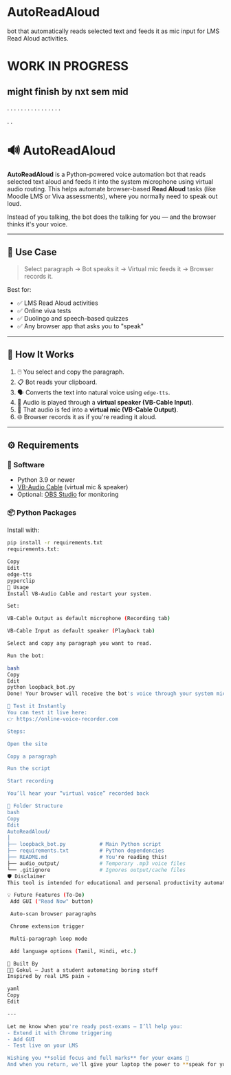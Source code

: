 # AutoReadAloud
bot that automatically reads selected text and feeds it as mic input for LMS Read Aloud activities.


# WORK IN PROGRESS
## might finish by nxt sem mid

.
.
.
.
.
.
.
.
.
.
.
.
.
.
.
.

.
.



# 🔊 AutoReadAloud

**AutoReadAloud** is a Python-powered voice automation bot that reads selected text aloud and feeds it into the system microphone using virtual audio routing. This helps automate browser-based **Read Aloud** tasks (like Moodle LMS or Viva assessments), where you normally need to speak out loud.

Instead of you talking, the bot does the talking for you — and the browser thinks it's your voice.

---

## 🎯 Use Case

> Select paragraph → Bot speaks it → Virtual mic feeds it → Browser records it.

Best for:
- ✅ LMS Read Aloud activities
- ✅ Online viva tests
- ✅ Duolingo and speech-based quizzes
- ✅ Any browser app that asks you to "speak"

---

## 🧠 How It Works

1. 🖱️ You select and copy the paragraph.
2. 📋 Bot reads your clipboard.
3. 🗣️ Converts the text into natural voice using `edge-tts`.
4. 🔁 Audio is played through a **virtual speaker (VB-Cable Input)**.
5. 🎤 That audio is fed into a **virtual mic (VB-Cable Output)**.
6. 🌐 Browser records it as if you're reading it aloud.

---

## ⚙️ Requirements

### 🧰 Software
- Python 3.9 or newer
- [VB-Audio Cable](https://vb-audio.com/Cable/) (virtual mic & speaker)
- Optional: [OBS Studio](https://obsproject.com/) for monitoring

### 📦 Python Packages

Install with:

```bash
pip install -r requirements.txt
requirements.txt:

Copy
Edit
edge-tts
pyperclip
🚀 Usage
Install VB-Audio Cable and restart your system.

Set:

VB-Cable Output as default microphone (Recording tab)

VB-Cable Input as default speaker (Playback tab)

Select and copy any paragraph you want to read.

Run the bot:

bash
Copy
Edit
python loopback_bot.py
Done! Your browser will receive the bot's voice through your system mic.

🧪 Test it Instantly
You can test it live here:
👉 https://online-voice-recorder.com

Steps:

Open the site

Copy a paragraph

Run the script

Start recording

You’ll hear your “virtual voice” recorded back

📁 Folder Structure
bash
Copy
Edit
AutoReadAloud/
│
├── loopback_bot.py           # Main Python script
├── requirements.txt          # Python dependencies
├── README.md                 # You're reading this!
├── audio_output/             # Temporary .mp3 voice files
└── .gitignore                # Ignores output/cache files
🛡️ Disclaimer
This tool is intended for educational and personal productivity automation only. Use it responsibly and in accordance with your institution’s academic policies.

💡 Future Features (To-Do)
 Add GUI ("Read Now" button)

 Auto-scan browser paragraphs

 Chrome extension trigger

 Multi-paragraph loop mode

 Add language options (Tamil, Hindi, etc.)

📸 Built By
👨‍💻 Gokul – Just a student automating boring stuff
Inspired by real LMS pain 💀

yaml
Copy
Edit

---

Let me know when you're ready post-exams — I’ll help you:
- Extend it with Chrome triggering
- Add GUI
- Test live on your LMS

Wishing you **solid focus and full marks** for your exams 💯  
And when you return, we'll give your laptop the power to **speak for you** 🧠🔊
